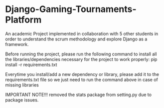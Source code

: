 # Django-Gaming-Tournaments-Platform

An academic Project implemented in collaboration with 5 other students in order to understand the scrum methodology and explore Django as a framework.

Before running the project, please run the following command to install all the libraries/dependencies necessary for the project to work properly:
pip install -r requirements.txt

Everytime you install/add a new dependency or library, please add it to the requirements.txt file so we just need to run the command above in case of missing libraries

IMPORTANT NOTE!!! 
removed the stats package from setting.py due to package issues.
